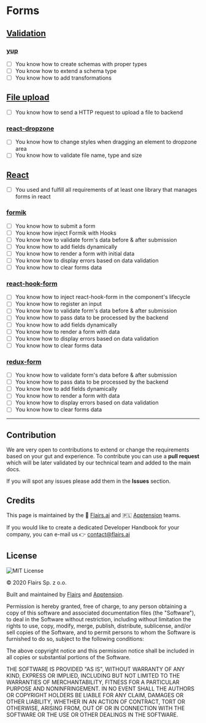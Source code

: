 Forms
=====

[Validation](/Technical%20Stack/Frontend%20Developer/Forms.md#validation)
-------------------------------------------------------------------------

### [yup](/Technical%20Stack/Frontend%20Developer/Forms.md#yup)

*   [ ] You know how to create schemas with proper types
*   [ ] You know how to extend a schema type
*   [ ] You know how to add transformations

[File upload](/Technical%20Stack/Frontend%20Developer/Forms.md#file-upload)
---------------------------------------------------------------------------

*   [ ] You know how to send a HTTP request to upload a file to backend

### [react-dropzone](/Technical%20Stack/Frontend%20Developer/Forms.md#react-dropzone)

*   [ ] You know how to change styles when dragging an element to dropzone area
*   [ ] You know how to validate file name, type and size

[React](/Technical%20Stack/Frontend%20Developer/Forms.md#react)
---------------------------------------------------------------

*   [ ] You used and fulfill all requirements of at least one library that manages forms in react

### [formik](/Technical%20Stack/Frontend%20Developer/Forms.md#formik)

*   [ ] You know how to submit a form
*   [ ] You know how inject Formik with Hooks
*   [ ] You know how to validate form's data before & after submission
*   [ ] You know how to add fields dynamically
*   [ ] You know how to render a form with initial data
*   [ ] You know how to display errors based on data validation
*   [ ] You know how to clear forms data

### [react-hook-form](/Technical%20Stack/Frontend%20Developer/Forms.md#react-hook-form)

*   [ ] You know how to inject react-hook-form in the component's lifecycle
*   [ ] You know how to register an input
*   [ ] You know how to validate form's data before & after submission
*   [ ] You know how to pass data to be processed by the backend
*   [ ] You know how to add fields dynamically
*   [ ] You know how to render a form with data
*   [ ] You know how to display errors based on data validation
*   [ ] You know how to clear forms data

### [redux-form](/Technical%20Stack/Frontend%20Developer/Forms.md#redux-form)

*   [ ] You know how to validate form's data before & after submission
*   [ ] You know how to pass data to be processed by the backend
*   [ ] You know how to add fields dynamically
*   [ ] You know how to render a form with data
*   [ ] You know how to display errors based on data validation
*   [ ] You know how to clear forms data

* * *

Contribution
------------

We are very open to contributions to extend or change the requirements based on your gut and experience. To contribute you can use a **pull request** which will be later validated by our technical team and added to the main docs.

If you will spot any issues please add them in the **Issues** section.

Credits
-------

This page is maintained by the 🔹 [Flairs.ai](http://Flairs.ai) and 🇵🇱 [Apptension](https://apptension.com) teams.

If you would like to create a dedicated Developer Handbook for your company, you can e-mail us 👉 [contact@flairs.ai](mailto:contact@flairs.ai)

License
-------

![MIT License](https://img.shields.io/badge/License-MIT-blue.svg)

© 2020 Flairs Sp. z o.o.

Built and maintained by [Flairs](https://www.flairs.ai) and [Apptension](https://apptension.com).

Permission is hereby granted, free of charge, to any person obtaining a copy of this software and associated documentation files (the "Software"), to deal in the Software without restriction, including without limitation the rights to use, copy, modify, merge, publish, distribute, sublicense, and/or sell copies of the Software, and to permit persons to whom the Software is furnished to do so, subject to the following conditions:

The above copyright notice and this permission notice shall be included in all copies or substantial portions of the Software.

THE SOFTWARE IS PROVIDED "AS IS", WITHOUT WARRANTY OF ANY KIND, EXPRESS OR IMPLIED, INCLUDING BUT NOT LIMITED TO THE WARRANTIES OF MERCHANTABILITY, FITNESS FOR A PARTICULAR PURPOSE AND NONINFRINGEMENT. IN NO EVENT SHALL THE AUTHORS OR COPYRIGHT HOLDERS BE LIABLE FOR ANY CLAIM, DAMAGES OR OTHER LIABILITY, WHETHER IN AN ACTION OF CONTRACT, TORT OR OTHERWISE, ARISING FROM, OUT OF OR IN CONNECTION WITH THE SOFTWARE OR THE USE OR OTHER DEALINGS IN THE SOFTWARE.